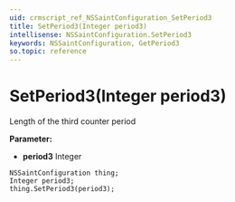 ```yaml
---
uid: crmscript_ref_NSSaintConfiguration_SetPeriod3
title: SetPeriod3(Integer period3)
intellisense: NSSaintConfiguration.SetPeriod3
keywords: NSSaintConfiguration, GetPeriod3
so.topic: reference
---
```


# SetPeriod3(Integer period3)

Length of the third counter period

**Parameter:** 
 - **period3** Integer

```crmscript
NSSaintConfiguration thing;
Integer period3;
thing.SetPeriod3(period3);
```

